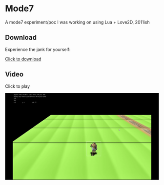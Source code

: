 # Mode7

A mode7 experiment/poc I was working on using Lua + Love2D, 2011ish

## Download
Experience the jank for yourself:

[Click to download](https://github.com/andrewiankidd/legacy-lua-mode7/releases/download/release/mode7.zip)

## Video

Click to play

[![screenshot](assets/screenshot.png)](https://youtu.be/V4twjbADQvI)